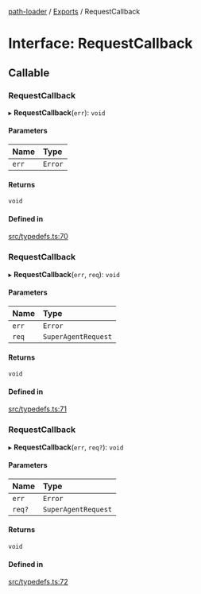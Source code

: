 [path-loader](../README.md) / [Exports](../modules.md) / RequestCallback

# Interface: RequestCallback

## Callable

### RequestCallback

▸ **RequestCallback**(`err`): `void`

#### Parameters

| Name | Type |
| :------ | :------ |
| `err` | `Error` |

#### Returns

`void`

#### Defined in

[src/typedefs.ts:70](https://github.com/rkesters/path-loader/blob/82c302a/src/typedefs.ts#L70)

### RequestCallback

▸ **RequestCallback**(`err`, `req`): `void`

#### Parameters

| Name | Type |
| :------ | :------ |
| `err` | `Error` |
| `req` | `SuperAgentRequest` |

#### Returns

`void`

#### Defined in

[src/typedefs.ts:71](https://github.com/rkesters/path-loader/blob/82c302a/src/typedefs.ts#L71)

### RequestCallback

▸ **RequestCallback**(`err`, `req?`): `void`

#### Parameters

| Name | Type |
| :------ | :------ |
| `err` | `Error` |
| `req?` | `SuperAgentRequest` |

#### Returns

`void`

#### Defined in

[src/typedefs.ts:72](https://github.com/rkesters/path-loader/blob/82c302a/src/typedefs.ts#L72)
